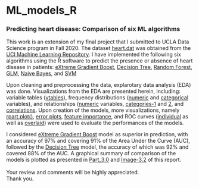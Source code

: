 # ML_models_R
### Predicting heart disease: Comparison of six ML algorithms<br />
This work is an extension of my final project that I submitted to UCLA Data Science program in Fall 2020. The dataset [heart.dat](https://github.com/tsegayeh/ml_models_in_R/blob/main/heart.dat.csv) was obtained from the [UCI Machine Learning Repository](https://archive.ics.uci.edu/ml/datasets/Statlog+%28Heart%29). I have implemented the following six algorithms using the R software to predict the presence or absence of heart disease in patients: [eXtreme Gradient Boost](https://github.com/tsegayeh/ml_models_in_R/blob/main/Part_2.1_Models_XGBoost.R), [Decision Tree](https://github.com/tsegayeh/ml_models_in_R/blob/main/Part_2.2_DecisionTree.R), [Random Forest](https://github.com/tsegayeh/ml_models_in_R/blob/main/Part_2.3_RandomF.R),  
[GLM](https://github.com/tsegayeh/ml_models_in_R/blob/main/Part_2.4_GLM.R), [Naive Bayes](https://github.com/tsegayeh/ml_models_in_R/blob/main/Part_2.4_NaiveB.R), and 
[SVM](https://github.com/tsegayeh/ml_models_in_R/blob/main/Part_2.6_SVM.R) <br />

Upon cleaning and preprocessing the data, explarotary data analysis (EDA) was done. Visualizations from the EDA are presented herein, including: variable tables ([vtables](https://github.com/tsegayeh/ml_models_in_R/blob/main/Image-1.1%20Variable%20Tables%20-%20Original%20vs%20Transformed.PNG)), frequency distributions ([numeric](https://github.com/tsegayeh/ml_models_in_R/blob/main/Image-1.3%20Boxplots%2C%20Numeric%20Variables.png) and [categorical](https://github.com/tsegayeh/ml_models_in_R/blob/main/Image-1.2%20Barplots%2C%20Categorical%20Variables.png) variables), and relationships ([numeric](https://github.com/tsegayeh/ml_models_in_R/blob/main/Image-1.6%20Heart%20Disease%20by%20Variable%20-%20Numeric.png) variables, [categories-1](https://github.com/tsegayeh/ml_models_in_R/blob/main/Image-1.4%20Heart%20Disease%20by%20Category-1.png) and [2](https://github.com/tsegayeh/ml_models_in_R/blob/main/Image-1.4%20Heart%20Disease%20by%20Category-2.png), and [correlations](https://github.com/tsegayeh/ml_models_in_R/blob/main/Image-1.7%20Correlation.png). Upon creation of the models, more visualizations, namely [rpart.plot()](rpart.plot), [error plots](https://github.com/tsegayeh/ml_models_in_R/blob/main/Image-2.1%20e%24train_mloglos%20xgb.png), [feature importance](https://github.com/tsegayeh/ml_models_in_R/blob/main/Image-2.1.1%20Feature%20Importance%20-%20Xgb.png), and ROC curves ([individual](https://github.com/tsegayeh/ml_models_in_R/blob/main/Image-3.1_ROC-AUC-eachModel.png) as well as [overlaid](https://github.com/tsegayeh/ml_models_in_R/blob/main/Image-3.2%20ROC-AUC-all-Models.png)) were used to evaluate the performances of the models.<br />

I considered [eXtreme Gradient Boost](https://github.com/tsegayeh/ml_models_in_R/blob/main/Part_2.1_Models_XGBoost.R) model as superior in prediction, with an accuracy of 97% and covering 91% of the Area Under the Curve (AUC), followed by the [Decision Tree](https://github.com/tsegayeh/ml_models_in_R/blob/main/Part_2.2_DecisionTree.R) model, the accuracy of which was 92% and covered 88% of the AUC. A graphical summary of comparison of the models is plotted as presented in [Part_3.0](https://github.com/tsegayeh/ml_models_in_R/blob/main/Part_3.0_ROC_AUC6.R) and [Image-3.2](https://github.com/tsegayeh/ml_models_in_R/blob/main/Image-3.2%20ROC-AUC-all-Models.png) of this report.<br /><br />
Your review and comments will be highly appreciated.<br />
Thank you.
